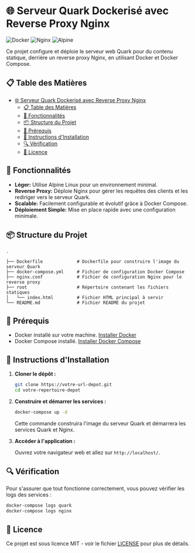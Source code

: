  # 🌐 Serveur Quark Dockerisé avec Reverse Proxy Nginx
 ![Docker](https://img.shields.io/badge/Docker-2496ED?style=for-the-badge&logo=docker&logoColor=white)
 ![Nginx](https://img.shields.io/badge/Nginx-009639?style=for-the-badge&logo=nginx&logoColor=white)
 ![Alpine](https://img.shields.io/badge/Alpine%20Linux-0D597F?style=for-the-badge&logo=alpinelinux&logoColor=white)
 
Ce projet configure et déploie le serveur web Quark pour du contenu statique, derrière un reverse proxy Nginx, en utilisant Docker et Docker Compose.
 ## 📋 Table des Matières
- [🌐 Serveur Quark Dockerisé avec Reverse Proxy Nginx](#-serveur-quark-dockerisé-avec-reverse-proxy-nginx)
  - [📋 Table des Matières](#-table-des-matières)
  - [🚀 Fonctionnalités](#-fonctionnalités)
  - [📦 Structure du Projet](#-structure-du-projet)
  - [🔧 Prérequis](#-prérequis)
  - [📄 Instructions d'Installation](#-instructions-dinstallation)
  - [🔍 Vérification](#-vérification)
  - [📜 Licence](#-licence)

 ## 🚀 Fonctionnalités
 - **Léger:** Utilise Alpine Linux pour un environnement minimal.
 - **Reverse Proxy:** Déploie Nginx pour gérer les requêtes des clients et les rediriger vers le serveur Quark.
 - **Scalable:** Facilement configurable et évolutif grâce à Docker Compose.
 - **Déploiement Simple:** Mise en place rapide avec une configuration minimale.
 ## 📦 Structure du Projet
 ```plaintext
 .

├── Dockerfile             # Dockerfile pour construire l'image du serveur Quark
├── docker-compose.yml     # Fichier de configuration Docker Compose
├── nginx.conf             # Fichier de configuration Nginx pour le reverse proxy
├── root                   # Répertoire contenant les fichiers statiques
│   └── index.html         # Fichier HTML principal à servir
└── README.md              # Fichier README du projet

 ```
## 🔧 Prérequis

* Docker installé sur votre machine. [Installer Docker]()
* Docker Compose installé. [Installer Docker Compose]()

## 📄 Instructions d'Installation

1. **Cloner le dépôt :**

   ```bash
   git clone https://votre-url-depot.git
   cd votre-repertoire-depot
   ```

2. **Construire et démarrer les services :**

   ```bash
   docker-compose up -d
   ```

   Cette commande construira l'image du serveur Quark et démarrera les services Quark et Nginx.

3. **Accéder à l'application :**

   Ouvrez votre navigateur web et allez sur `http://localhost/`.

## 🔍 Vérification

Pour s'assurer que tout fonctionne correctement, vous pouvez vérifier les logs des services :

```bash
docker-compose logs quark
docker-compose logs nginx
```

## 📜 Licence

Ce projet est sous licence MIT - voir le fichier [LICENSE]() pour plus de détails.
